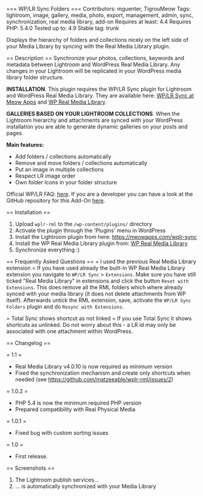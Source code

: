 === WP/LR Sync Folders ===
Contributors: mguenter, TigrouMeow
Tags: lightroom, image, gallery, media, photo, export, management, admin, sync, synchronization, real media library, add-on
Requires at least: 4.4
Requires PHP: 5.4.0
Tested up to: 4.9
Stable tag: trunk

Displays the hierarchy of folders and collections nicely on the left side of your Media Library by syncing with the Real Media Library plugin.

== Description ==
Synchronize your photos, collections, keywords and metadata between Lightroom and WordPress Real Media Library. Any changes in your Lightroom will be replicated in your WordPress media library folder structure.

**INSTALLATION**. This plugin requires the WP/LR Sync plugin for Lightroom and WordPress Real Media Library. They are available here: [WP/LR Sync at Meow Apps](https://meowapps.com/wplr-sync) and [WP Real Media Library](https://codecanyon.net/item/wordpress-real-media-library-media-categories-folders/13155134).

**GALLERIES BASED ON YOUR LIGHTROOM COLLECTIONS**. When the Lightroom hierarchy and attachments are synced with your WordPress installation you are able to generate dynamic galleries on your posts and pages.

**Main features:**
- Add folders / collections automatically
- Remove and move folders / collections automatically
- Put an image in multiple collections
- Respect LR image order
- Own folder Icons in your folder structure

Official WP/LR FAQ: [here](https://meowapps.com/wplr-sync/faq). If you are a developer you can have a look at the GitHub repository for this Add-On [here](https://github.com/matzeeable/wplr-rml).

== Installation ==

1. Upload `wplr-rml` to the `/wp-content/plugins/` directory
2. Activate the plugin through the 'Plugins' menu in WordPress
3. Install the Lightroom plugin from here: https://meowapps.com/wplr-sync
4. Install the WP Real Media Library plugin from: [WP Real Media Library](https://codecanyon.net/item/wordpress-real-media-library-media-categories-folders/13155134)
5. Synchronize everything :)

== Frequently Asked Questions ==
= I used the previous Real Media Library extension =
If you have used already the built-in WP Real Media Library extension you navigate to `WP/LR Sync` > `Extensions`. Make sure you have still ticked "Real Media Library" in extensions and click the button `Reset with Extensions`. This does remove all the RML folders which where already synced with your media library (it does not delete attachments from WP itself). Afterwards untick the RML extension, save, activate the `WP/LR Sync Folders` plugin and do `Resync with Extensions`.

= Total Sync shows shortcut as not linked =
If you use Total Sync it shows shortcuts as unlinked. Do not worry about this - a LR id may only be associated with one attachment within WordPress.

== Changelog ==

= 1.1 =
* Real Media Library v4.0.10 is now required as minimum version
* Fixed the synchronization mechanism and create only shortcuts when needed (see https://github.com/matzeeable/wplr-rml/issues/2)

= 1.0.2 =
* PHP 5.4 is now the minimum required PHP version
* Prepared compatibility with Real Physical Media

= 1.0.1 =
* Fixed bug with custom sorting issues

= 1.0 =
* First release.

== Screenshots ==
1. The Lightroom publish services...
2. ... is automatically synchronized with your Media Library
